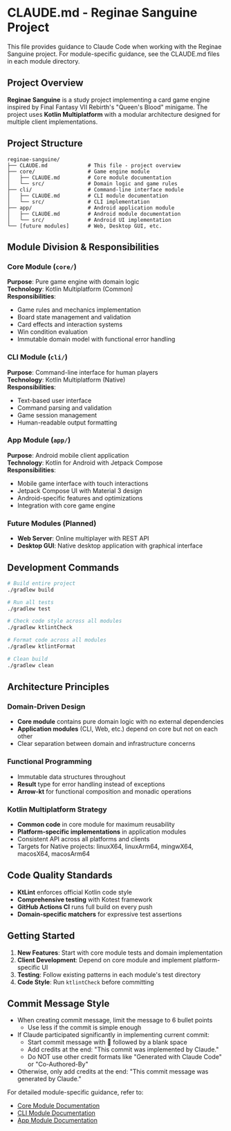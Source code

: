 # CLAUDE.md - Reginae Sanguine Project

This file provides guidance to Claude Code when working with the Reginae Sanguine project. For module-specific guidance, see the CLAUDE.md files in each module directory.

## Project Overview

**Reginae Sanguine** is a study project implementing a card game engine inspired by Final Fantasy VII Rebirth's "Queen's Blood" minigame. The project uses **Kotlin Multiplatform** with a modular architecture designed for multiple client implementations.

## Project Structure

```
reginae-sanguine/
├── CLAUDE.md             # This file - project overview
├── core/                 # Game engine module
│   ├── CLAUDE.md         # Core module documentation
│   └── src/              # Domain logic and game rules
├── cli/                  # Command-line interface module
│   ├── CLAUDE.md         # CLI module documentation
│   └── src/              # CLI implementation
├── app/                  # Android application module
│   ├── CLAUDE.md         # Android module documentation
│   └── src/              # Android UI implementation
└── [future modules]      # Web, Desktop GUI, etc.
```

## Module Division & Responsibilities

### Core Module (`core/`)
**Purpose**: Pure game engine with domain logic  
**Technology**: Kotlin Multiplatform (Common)  
**Responsibilities**:
- Game rules and mechanics implementation
- Board state management and validation
- Card effects and interaction systems
- Win condition evaluation
- Immutable domain model with functional error handling

### CLI Module (`cli/`)
**Purpose**: Command-line interface for human players  
**Technology**: Kotlin Multiplatform (Native)  
**Responsibilities**:
- Text-based user interface
- Command parsing and validation
- Game session management
- Human-readable output formatting

### App Module (`app/`)
**Purpose**: Android mobile client application  
**Technology**: Kotlin for Android with Jetpack Compose  
**Responsibilities**:
- Mobile game interface with touch interactions
- Jetpack Compose UI with Material 3 design
- Android-specific features and optimizations
- Integration with core game engine

### Future Modules (Planned)
- **Web Server**: Online multiplayer with REST API
- **Desktop GUI**: Native desktop application with graphical interface

## Development Commands

```bash
# Build entire project
./gradlew build

# Run all tests
./gradlew test

# Check code style across all modules
./gradlew ktlintCheck

# Format code across all modules
./gradlew ktlintFormat

# Clean build
./gradlew clean
```

## Architecture Principles
### Domain-Driven Design
- **Core module** contains pure domain logic with no external dependencies
- **Application modules** (CLI, Web, etc.) depend on core but not on each other
- Clear separation between domain and infrastructure concerns

### Functional Programming
- Immutable data structures throughout
- **Result<T>** type for error handling instead of exceptions
- **Arrow-kt** for functional composition and monadic operations

### Kotlin Multiplatform Strategy
- **Common code** in core module for maximum reusability
- **Platform-specific implementations** in application modules
- Consistent API across all platforms and clients
- Targets for Native projects: linuxX64, linuxArm64, mingwX64, macosX64, macosArm64

## Code Quality Standards
- **KtLint** enforces official Kotlin code style
- **Comprehensive testing** with Kotest framework
- **GitHub Actions CI** runs full build on every push
- **Domain-specific matchers** for expressive test assertions

## Getting Started
1. **New Features**: Start with core module tests and domain implementation
2. **Client Development**: Depend on core module and implement platform-specific UI
3. **Testing**: Follow existing patterns in each module's test directory
4. **Code Style**: Run `ktlintCheck` before committing

## Commit Message Style
- When creating commit message, limit the message to 6 bullet points
  - Use less if the commit is simple enough
- If Claude participated significantly in implementing current commit:
  - Start commit message with 🤖 followed by a blank space 
  - Add credits at the end: "This commit was implemented by Claude."
  - Do NOT use other credit formats like "Generated with Claude Code" or "Co-Authored-By"
- Otherwise, only add credits at the end: "This commit message was generated by Claude."

For detailed module-specific guidance, refer to:
- [Core Module Documentation](core/CLAUDE.md)
- [CLI Module Documentation](cli/CLAUDE.md)
- [App Module Documentation](app/CLAUDE.md)